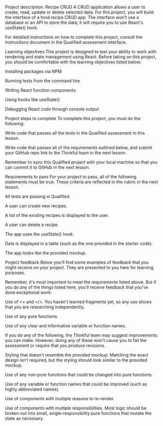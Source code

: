 Project description: Recipe CRUD
A CRUD application allows a user to create, read, update or delete selected data. For this project, you will build the interface of a food recipe CRUD app. The interface won't use a database or an API to store the data; it will require you to use React's useState() hook.

For detailed instructions on how to complete this project, consult the Instructions document in the Qualified assessment interface.

Learning objectives
This project is designed to test your ability to work with rendering and state management using React. Before taking on this project, you should be comfortable with the learning objectives listed below:

Installing packages via NPM

Running tests from the command line

Writing React function components

Using hooks like useState()

Debugging React code through console output

Project steps to complete
To complete this project, you must do the following:

Write code that passes all the tests in the Qualified assessment in this lesson.

Write code that passes all of the requirements outlined below, and submit your GitHub repo link to the Thinkful team in the next lesson.

Remember to sync this Qualified project with your local machine so that you can commit it to GitHub in the next lesson.

Requirements to pass
For your project to pass, all of the following statements must be true. These criteria are reflected in the rubric in the next lesson.

All tests are passing in Qualified.

A user can create new recipes.

A list of the existing recipes is displayed to the user.

A user can delete a recipe.

The app uses the useState() hook.

Data is displayed in a table (such as the one provided in the starter code).

The app looks like the provided mockup.

Project feedback
Below you'll find some examples of feedback that you might receive on your project. They are presented to you here for learning purposes.

Remember, it's most important to meet the requirements listed above. But if you do any of the things listed here, you'll receive feedback that you've done exceptional work:

Use of <> and </>. You haven't learned fragments yet, so any use shows that you are researching independently.

Use of any pure functions.

Use of any clear and informative variable or function names.

If you do any of the following, the Thinkful team may suggest improvements you can make. However, doing any of these won't cause you to fail the assessment or require that you produce revisions.

Styling that doesn't resemble the provided mockup. Matching the exact design isn't required, but the styling should look similar to the provided mockup.

Use of any non-pure functions that could be changed into pure functions.

Use of any variable or function names that could be improved (such as highly abbreviated names).

Use of components with multiple reasons to re-render.

Use of components with multiple responsibilities. Most logic should be broken out into small, single-responsibility pure functions that mutate the state as necessary.
